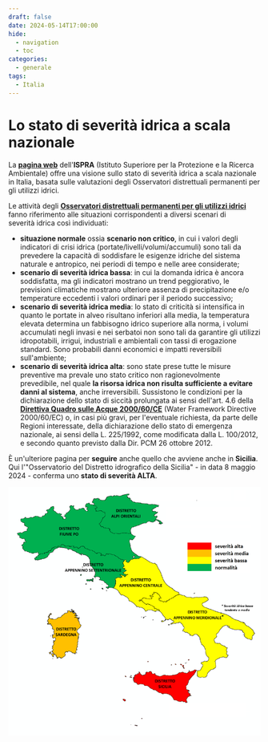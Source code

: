 ```yaml
---
draft: false
date: 2024-05-14T17:00:00
hide:
  - navigation
  - toc
categories:
  - generale
tags:
  - Italia
---
```


# Lo stato di severità idrica a scala nazionale

La [**pagina web**](https://www.isprambiente.gov.it/pre_meteo/idro/SeverIdrica.html) dell'**ISPRA** (Istituto Superiore per la Protezione e la Ricerca Ambientale) offre una visione sullo stato di severità idrica a scala nazionale in Italia, basata sulle valutazioni degli Osservatori distrettuali permanenti per gli utilizzi idrici.

<!-- more -->

Le attività degli [**Osservatori distrettuali permanenti per gli utilizzi idrici**](https://www.isprambiente.gov.it/pre_meteo/idro/idro.html#osservatori) fanno riferimento alle situazioni corrispondenti a diversi scenari di severità idrica così individuati:

  - **situazione normale** ossia **scenario non critico**, in cui i valori degli indicatori di crisi idrica (portate/livelli/volumi/accumuli) sono tali da prevedere la capacità di soddisfare le esigenze idriche del sistema naturale e antropico, nei periodi di tempo e nelle aree considerate;
  - **scenario di severità idrica bassa**: in cui la domanda idrica è ancora soddisfatta, ma gli indicatori mostrano un trend peggiorativo, le previsioni climatiche mostrano ulteriore assenza di precipitazione e/o temperature eccedenti i valori ordinari per il periodo successivo;
  - **scenario di severità idrica media**: lo stato di criticità si intensifica in quanto le portate in alveo risultano inferiori alla media, la temperatura elevata determina un fabbisogno idrico superiore alla norma, i volumi accumulati negli invasi e nei serbatoi non sono tali da garantire gli utilizzi idropotabili, irrigui, industriali e ambientali con tassi di erogazione standard. Sono probabili danni economici e impatti reversibili sull'ambiente;
  - **scenario di severità idrica alta**: sono state prese tutte le misure preventive ma prevale uno stato critico non ragionevolmente prevedibile, nel quale **la risorsa idrica non risulta sufficiente a evitare danni al sistema**, anche irreversibili. Sussistono le condizioni per la dichiarazione dello stato di siccità prolungata ai sensi dell'art. 4.6 della [**Direttiva Quadro sulle Acque 2000/60/CE**](https://www.mite.gov.it/sites/default/files/direttive-acque/direttiva_2000-60-ce.pdf) (Water Framework Directive 2000/60/EC) o, in casi più gravi, per l'eventuale richiesta, da parte delle Regioni interessate, della dichiarazione dello stato di emergenza nazionale, ai sensi della L. 225/1992, come modificata dalla L. 100/2012, e secondo quanto previsto dalla Dir. PCM 26 ottobre 2012.

È un'ulteriore pagina per **seguire** anche quello che avviene anche in **Sicilia**. Qui l'"Osservatorio del Distretto idrografico della Sicilia" - in data 8 maggio 2024 -  conferma uno **stato di severità ALTA**.

[![](severita.png)](https://www.isprambiente.gov.it/pre_meteo/idro/SeverIdrica.html)
